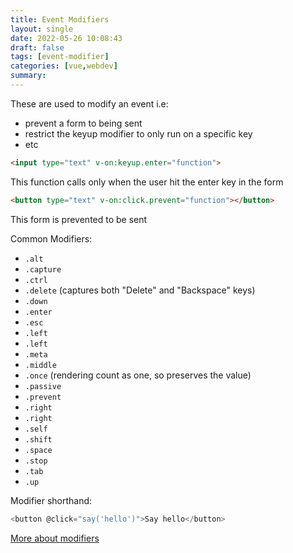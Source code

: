 ```yaml
---
title: Event Modifiers 
layout: single
date: 2022-05-26 10:08:43
draft: false
tags: [event-modifier]
categories: [vue,webdev]
summary:
---
```

These are used to modify an event i.e:
* prevent a form to being sent
* restrict the keyup modifier to only run on a specific key
* etc

```html
<input type="text" v-on:keyup.enter="function">
```
This function calls only when the user hit the enter key in the form


```html
<button type="text" v-on:click.prevent="function"></button>
```

This form is prevented to be sent

Common Modifiers:
* `.alt`
* `.capture`
* `.ctrl`
* `.delete` (captures both "Delete" and "Backspace" keys)
* `.down`
* `.enter`
* `.esc`
* `.left`
* `.left`
* `.meta`
* `.middle`
* `.once` (rendering count as one, so preserves the value)
* `.passive`
* `.prevent`
* `.right`
* `.right`
* `.self`
* `.shift`
* `.space`
* `.stop`
* `.tab`
* `.up`

Modifier shorthand:

```javascript
<button @click="say('hello')">Say hello</button>
```

[More about modifiers](https://vuejs.org/guide/essentials/event-handling.html#key-modifiers)
